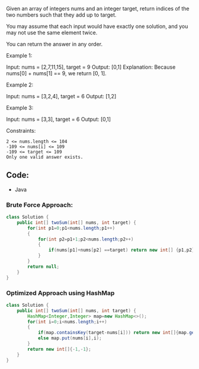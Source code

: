 Given an array of integers nums and an integer target, return indices of the two numbers such that they add up to target.

You may assume that each input would have exactly one solution, and you may not use the same element twice.

You can return the answer in any order.

 

Example 1:

Input: nums = [2,7,11,15], target = 9
Output: [0,1]
Explanation: Because nums[0] + nums[1] == 9, we return [0, 1].

Example 2:

Input: nums = [3,2,4], target = 6
Output: [1,2]

Example 3:

Input: nums = [3,3], target = 6
Output: [0,1]

 

Constraints:

    2 <= nums.length <= 104
    -109 <= nums[i] <= 109
    -109 <= target <= 109
    Only one valid answer exists.



## Code:
- Java

### Brute Force Approach:
```java
class Solution {
    public int[] twoSum(int[] nums, int target) {
        for(int p1=0;p1<nums.length;p1++)
        {
            for(int p2=p1+1;p2<nums.length;p2++)
            {
                if(nums[p1]+nums[p2] ==target) return new int[] {p1,p2};
            }
        }
        return null;
    }
}
```
### Optimized Approach using HashMap
``` java
class Solution {
    public int[] twoSum(int[] nums, int target) {
        HashMap<Integer,Integer> map=new HashMap<>();
        for(int i=0;i<nums.length;i++)
        {
            if(map.containsKey(target-nums[i])) return new int[]{map.get(target-nums[i]),i};
            else map.put(nums[i],i);
        }
        return new int[]{-1,-1};
    }
}
```
